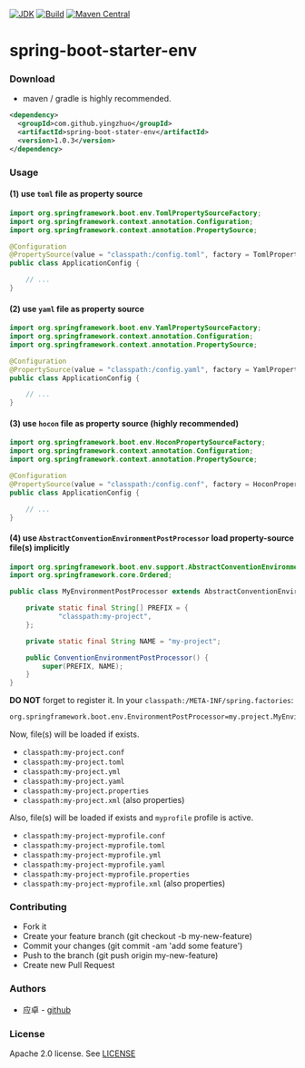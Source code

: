[![JDK](http://img.shields.io/badge/JDK-v8.0-yellow.svg)](http://www.oracle.com/technetwork/java/javase/downloads/index.html)
[![Build](http://img.shields.io/badge/Build-Maven_2-green.svg)](https://maven.apache.org/)
[![Maven Central](https://img.shields.io/maven-central/v/com.github.yingzhuo/spring-boot-stater-env.svg?label=Maven%20Central)](https://search.maven.org/search?q=g:%22com.github.yingzhuo%22%20AND%20a:%22spring-boot-stater-env%22)

# spring-boot-starter-env

### Download

* maven / gradle is highly recommended.

```xml
<dependency>
  <groupId>com.github.yingzhuo</groupId>
  <artifactId>spring-boot-stater-env</artifactId>
  <version>1.0.3</version>
</dependency>
```

### Usage

#### (1) use `toml` file as property source

```java
import org.springframework.boot.env.TomlPropertySourceFactory;
import org.springframework.context.annotation.Configuration;
import org.springframework.context.annotation.PropertySource;

@Configuration
@PropertySource(value = "classpath:/config.toml", factory = TomlPropertySourceFactory.class)
public class ApplicationConfig {

    // ...
}
```

#### (2) use `yaml` file as property source

```java
import org.springframework.boot.env.YamlPropertySourceFactory;
import org.springframework.context.annotation.Configuration;
import org.springframework.context.annotation.PropertySource;

@Configuration
@PropertySource(value = "classpath:/config.yaml", factory = YamlPropertySourceFactory.class)
public class ApplicationConfig {

    // ...
}
```

#### (3) use `hocon` file as property source **(highly recommended)**

```java
import org.springframework.boot.env.HoconPropertySourceFactory;
import org.springframework.context.annotation.Configuration;
import org.springframework.context.annotation.PropertySource;

@Configuration
@PropertySource(value = "classpath:/config.conf", factory = HoconPropertySourceFactory.class)
public class ApplicationConfig {

    // ...
}
```

#### (4) use `AbstractConventionEnvironmentPostProcessor` load property-source file(s) implicitly

```java
import org.springframework.boot.env.support.AbstractConventionEnvironmentPostProcessor;
import org.springframework.core.Ordered;

public class MyEnvironmentPostProcessor extends AbstractConventionEnvironmentPostProcessor {

    private static final String[] PREFIX = {
            "classpath:my-project",
    };

    private static final String NAME = "my-project";

    public ConventionEnvironmentPostProcessor() {
        super(PREFIX, NAME);
    }
}
```

**DO NOT** forget to register it. In your `classpath:/META-INF/spring.factories`:

```txt
org.springframework.boot.env.EnvironmentPostProcessor=my.project.MyEnvironmentPostProcessor
```

Now, file(s) will be loaded if exists.
 - `classpath:my-project.conf`
 - `classpath:my-project.toml`
 - `classpath:my-project.yml`
 - `classpath:my-project.yaml`
 - `classpath:my-project.properties`
 - `classpath:my-project.xml` (also properties)
 
Also, file(s) will be loaded if exists and `myprofile` profile is active.
 - `classpath:my-project-myprofile.conf`
 - `classpath:my-project-myprofile.toml`
 - `classpath:my-project-myprofile.yml`
 - `classpath:my-project-myprofile.yaml`
 - `classpath:my-project-myprofile.properties`
 - `classpath:my-project-myprofile.xml` (also properties)

### Contributing

* Fork it
* Create your feature branch (git checkout -b my-new-feature)
* Commit your changes (git commit -am 'add some feature')
* Push to the branch (git push origin my-new-feature)
* Create new Pull Request

### Authors

* 应卓 - [github](https://github.com/yingzhuo)

### License

Apache 2.0 license. See [LICENSE](./LICENSE)